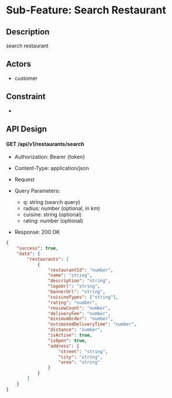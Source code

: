 # Sub-Feature: Search Restaurant

## Description

search restaurant

## Actors

- customer

## Constraint

-

## API Design

#### GET /api/v1/restaurants/search

- Authorization: Bearer {token}

- Content-Type: application/json
- Request
- Query Parameters:

  - q: string (search query)
  - radius: number (optional, in km)
  - cuisine: string (optional)
  - rating: number (optional)

- Response: 200 OK

```json
{
	"success": true,
	"data": {
		"restaurants": [
			{
				"restaurantId": "number",
				"name": "string",
				"description": "string",
				"logoUrl": "string",
				"bannerUrl": "string",
				"cuisineTypes": ["string"],
				"rating": "number",
				"reviewCount": "number",
				"deliveryFee": "number",
				"minimumOrder": "number",
				"estimatedDeliveryTime": "number",
				"distance": "number",
				"isActive": true,
				"isOpen": true,
				"address": {
					"street": "string",
					"city": "string",
					"area": "string"
				}
			}
		]
	}
}
```
